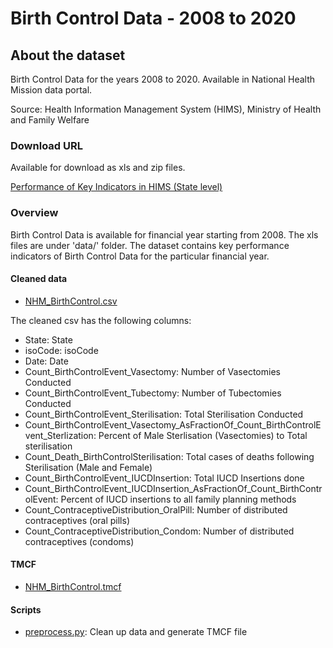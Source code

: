# Birth Control Data - 2008 to 2020
        
## About the dataset
Birth Control Data for the years 2008 to 2020. Available in National Health Mission data portal.

Source: Health Information Management System (HIMS), Ministry of Health and Family Welfare

### Download URL
Available for download as xls and zip files.

[Performance of Key Indicators in HIMS (State level)](https://nrhm-mis.nic.in/hmisreports/frmstandard_reports.aspx)

### Overview
Birth Control Data is available for financial year starting from 2008. The xls files are under 'data/' folder.
The dataset contains key performance indicators of Birth Control Data for the particular financial year. 

#### Cleaned data
- [NHM_BirthControl.csv](NHM_BirthControl.csv)

The cleaned csv has the following columns:

- State: State
- isoCode: isoCode
- Date: Date
- Count_BirthControlEvent_Vasectomy: Number of Vasectomies Conducted
- Count_BirthControlEvent_Tubectomy: Number of Tubectomies Conducted
- Count_BirthControlEvent_Sterilisation: Total Sterilisation Conducted
- Count_BirthControlEvent_Vasectomy_AsFractionOf_Count_BirthControlEvent_Sterlization: Percent of Male Sterlisation (Vasectomies) to Total sterilisation
- Count_Death_BirthControlSterilisation: Total cases of deaths following Sterilisation (Male and Female)
- Count_BirthControlEvent_IUCDInsertion: Total IUCD Insertions done
- Count_BirthControlEvent_IUCDInsertion_AsFractionOf_Count_BirthControlEvent: Percent of IUCD insertions to all family planning methods
- Count_ContraceptiveDistribution_OralPill: Number of distributed contraceptives (oral pills)
- Count_ContraceptiveDistribution_Condom: Number of distributed contraceptives (condoms)

#### TMCF
- [NHM_BirthControl.tmcf](NHM_BirthControl.tmcf)

#### Scripts
- [preprocess.py](preprocess.py): Clean up data and generate TMCF file
        